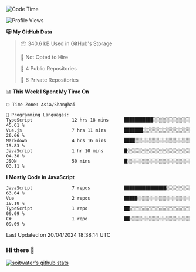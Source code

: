 <!--START_SECTION:waka-->
![Code Time](http://img.shields.io/badge/Code%20Time-3%2C369%20hrs%2012%20mins-blue)

![Profile Views](http://img.shields.io/badge/Profile%20Views-0-blue)

**🐱 My GitHub Data** 

> 📦 340.6 kB Used in GitHub's Storage 
 > 
> 🚫 Not Opted to Hire
 > 
> 📜 4 Public Repositories 
 > 
> 🔑 6 Private Repositories 
 > 
📊 **This Week I Spent My Time On** 

```text
🕑︎ Time Zone: Asia/Shanghai

💬 Programming Languages: 
TypeScript               12 hrs 18 mins      ███████████░░░░░░░░░░░░░░   45.61 % 
Vue.js                   7 hrs 11 mins       ███████░░░░░░░░░░░░░░░░░░   26.66 % 
Markdown                 4 hrs 16 mins       ████░░░░░░░░░░░░░░░░░░░░░   15.83 % 
JavaScript               1 hr 10 mins        █░░░░░░░░░░░░░░░░░░░░░░░░   04.38 % 
JSON                     50 mins             █░░░░░░░░░░░░░░░░░░░░░░░░   03.11 % 
```

**I Mostly Code in JavaScript** 

```text
JavaScript               7 repos             ████████████████░░░░░░░░░   63.64 % 
Vue                      2 repos             █████░░░░░░░░░░░░░░░░░░░░   18.18 % 
TypeScript               1 repo              ██░░░░░░░░░░░░░░░░░░░░░░░   09.09 % 
C#                       1 repo              ██░░░░░░░░░░░░░░░░░░░░░░░   09.09 % 
```




 Last Updated on 20/04/2024 18:38:14 UTC
<!--END_SECTION:waka-->

### Hi there 👋
[![soitwater's github stats](https://github-readme-stats.vercel.app/api?username=soitwater)](https://github.com/soitwater/github-readme-stats)
